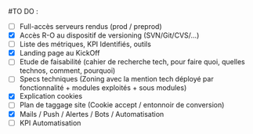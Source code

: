 #TO DO :

- [ ] Full-accès serveurs rendus (prod / preprod)
- [x] Accès R-O au dispositif de versioning (SVN/Git/CVS/...)
- [ ] Liste des métriques, KPI Identifiés, outils
- [x] Landing page au KickOff
- [ ] Etude de faisabilité (cahier de recherche tech, pour faire quoi, quelles technos, comment, pourquoi)
- [ ] Specs techniques (Zoning avec la mention tech déployé par fonctionnalité + modules exploités + sous modules)
- [x] Explication cookies 
- [ ] Plan de taggage site (Cookie accept / entonnoir de conversion)
- [x] Mails / Push / Alertes / Bots / Automatisation
- [ ] KPI Automatisation

